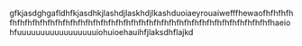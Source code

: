 gfkjasdghgafldhfkjasdhkjlashdjlaskhdjlkashduoiaeyrouaiwefffhewaofhfhfhfhfhfhfhfhfhfhfhfhfhfhfhfhfhfhfhfhfhfhfhfhfhfhfhfhfhfhfhfhfhfhfhfhfhfhfhaeiohfuuuuuuuuuuuuuuuuuiohuioehauihfjlaksdhflajkd

